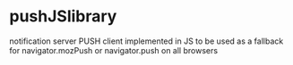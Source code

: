 pushJSlibrary
=============

notification server PUSH client implemented in JS to be used as a fallback for navigator.mozPush or navigator.push on all browsers